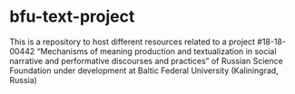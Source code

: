 # bfu-text-project
This is a repository to host different resources related to a project #18-18-00442 “Mechanisms of meaning production and textualization in social narrative and performative discourses and practices” of Russian Science Foundation under development at Baltic Federal University (Kaliningrad, Russia)
